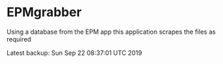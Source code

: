 # EPMgrabber
Using a database from the EPM app this application scrapes the files as required


Latest backup: Sun Sep 22 08:37:01 UTC 2019
